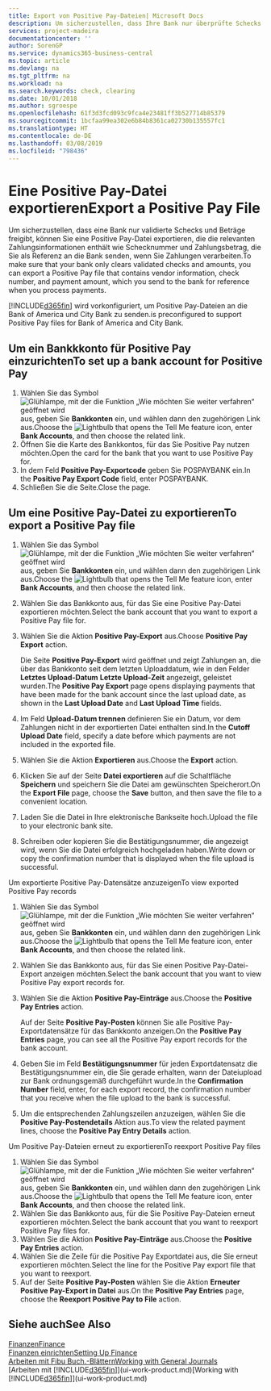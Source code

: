 ```yaml
---
title: Export von Positive Pay-Dateien| Microsoft Docs
description: Um sicherzustellen, dass Ihre Bank nur überprüfte Schecks und Beträge freigibt, können Sie ihr eine Positive Pay Datei senden, die die Daten für Kreditoren, Schecks und Zahlungsinformationen enthält.
services: project-madeira
documentationcenter: ''
author: SorenGP
ms.service: dynamics365-business-central
ms.topic: article
ms.devlang: na
ms.tgt_pltfrm: na
ms.workload: na
ms.search.keywords: check, clearing
ms.date: 10/01/2018
ms.author: sgroespe
ms.openlocfilehash: 61f3d3fcd093c9fca4e23481ff3b527714b85379
ms.sourcegitcommit: 1bcfaa99ea302e6b84b8361ca02730b135557fc1
ms.translationtype: HT
ms.contentlocale: de-DE
ms.lasthandoff: 03/08/2019
ms.locfileid: "798436"
---
```

# <a name="export-a-positive-pay-file"></a><span data-ttu-id="1ae12-103">Eine Positive Pay-Datei exportieren</span><span class="sxs-lookup"><span data-stu-id="1ae12-103">Export a Positive Pay File</span></span>
<span data-ttu-id="1ae12-104">Um sicherzustellen, dass eine Bank nur validierte Schecks und Beträge freigibt, können Sie eine Positive Pay-Datei exportieren, die die relevanten Zahlungsinformationen enthält wie Schecknummer und Zahlungsbetrag, die Sie als Referenz an die Bank senden, wenn Sie Zahlungen verarbeiten.</span><span class="sxs-lookup"><span data-stu-id="1ae12-104">To make sure that your bank only clears validated checks and amounts, you can export a Positive Pay file that contains vendor information, check number, and payment amount, which you send to the bank for reference when you process payments.</span></span>

[!INCLUDE[d365fin](includes/d365fin_md.md)] <span data-ttu-id="1ae12-105">wird vorkonfiguriert, um Positive Pay-Dateien an die Bank of America und City Bank zu senden.</span><span class="sxs-lookup"><span data-stu-id="1ae12-105">is preconfigured to support Positive Pay files for Bank of America and City Bank.</span></span>

## <a name="to-set-up-a-bank-account-for-positive-pay"></a><span data-ttu-id="1ae12-106">Um ein Bankkkonto für Positive Pay einzurichten</span><span class="sxs-lookup"><span data-stu-id="1ae12-106">To set up a bank account for Positive Pay</span></span>
1. <span data-ttu-id="1ae12-107">Wählen Sie das Symbol ![Glühlampe, mit der die Funktion „Wie möchten Sie weiter verfahren“ geöffnet wird](media/ui-search/search_small.png "Wie möchten Sie weiter verfahren?") aus, geben Sie **Bankkonten** ein, und wählen dann den zugehörigen Link aus.</span><span class="sxs-lookup"><span data-stu-id="1ae12-107">Choose the ![Lightbulb that opens the Tell Me feature](media/ui-search/search_small.png "Tell me what you want to do") icon, enter **Bank Accounts**, and then choose the related link.</span></span>
2. <span data-ttu-id="1ae12-108">Öffnen Sie die Karte des Bankkontos, für das Sie Positive Pay nutzen möchten.</span><span class="sxs-lookup"><span data-stu-id="1ae12-108">Open the card for the bank that you want to use Positive Pay for.</span></span>
3. <span data-ttu-id="1ae12-109">In dem Feld **Positive Pay-Exportcode** geben Sie POSPAYBANK ein.</span><span class="sxs-lookup"><span data-stu-id="1ae12-109">In the **Positive Pay Export Code** field, enter POSPAYBANK.</span></span>
4. <span data-ttu-id="1ae12-110">Schließen Sie die Seite.</span><span class="sxs-lookup"><span data-stu-id="1ae12-110">Close the page.</span></span>

## <a name="to-export-a-positive-pay-file"></a><span data-ttu-id="1ae12-111">Um eine Positive Pay-Datei zu exportieren</span><span class="sxs-lookup"><span data-stu-id="1ae12-111">To export a Positive Pay file</span></span>
1. <span data-ttu-id="1ae12-112">Wählen Sie das Symbol ![Glühlampe, mit der die Funktion „Wie möchten Sie weiter verfahren“ geöffnet wird](media/ui-search/search_small.png "Wie möchten Sie weiter verfahren?") aus, geben Sie **Bankkonten** ein, und wählen dann den zugehörigen Link aus.</span><span class="sxs-lookup"><span data-stu-id="1ae12-112">Choose the ![Lightbulb that opens the Tell Me feature](media/ui-search/search_small.png "Tell me what you want to do") icon, enter **Bank Accounts**, and then choose the related link.</span></span>
2. <span data-ttu-id="1ae12-113">Wählen Sie das Bankkonto aus, für das Sie eine Positive Pay-Datei exportieren möchten.</span><span class="sxs-lookup"><span data-stu-id="1ae12-113">Select the bank account that you want to export a Positive Pay file for.</span></span>
3. <span data-ttu-id="1ae12-114">Wählen Sie die Aktion **Positive Pay-Export** aus.</span><span class="sxs-lookup"><span data-stu-id="1ae12-114">Choose **Positive Pay Export** action.</span></span>

    <span data-ttu-id="1ae12-115">Die Seite **Positive Pay-Export** wird geöffnet und zeigt Zahlungen an, die über das Bankkonto seit dem letzten Uploaddatum, wie in den Felder **Letztes Upload-Datum** **Letzte Upload-Zeit** angezeigt, geleistet wurden.</span><span class="sxs-lookup"><span data-stu-id="1ae12-115">The **Positive Pay Export** page opens displaying payments that have been made for the bank account since the last upload date, as shown in the **Last Upload Date** and **Last Upload Time** fields.</span></span>
4. <span data-ttu-id="1ae12-116">Im Feld **Upload-Datum trennen** definieren Sie ein Datum, vor dem Zahlungen nicht in der exportierten Datei enthalten sind.</span><span class="sxs-lookup"><span data-stu-id="1ae12-116">In the **Cutoff Upload Date** field, specify a date before which payments are not included in the exported file.</span></span>
5. <span data-ttu-id="1ae12-117">Wählen Sie die Aktion **Exportieren** aus.</span><span class="sxs-lookup"><span data-stu-id="1ae12-117">Choose the **Export** action.</span></span>
6. <span data-ttu-id="1ae12-118">Klicken Sie auf der Seite **Datei exportieren** auf die Schaltfläche **Speichern** und speichern Sie die Datei am gewünschten Speicherort.</span><span class="sxs-lookup"><span data-stu-id="1ae12-118">On the **Export File** page, choose the **Save** button, and then save the file to a convenient location.</span></span>
7. <span data-ttu-id="1ae12-119">Laden Sie die Datei in Ihre elektronische Bankseite hoch.</span><span class="sxs-lookup"><span data-stu-id="1ae12-119">Upload the file to your electronic bank site.</span></span>
8. <span data-ttu-id="1ae12-120">Schreiben oder kopieren Sie die Bestätigungsnummer, die angezeigt wird, wenn Sie die Datei erfolgreich hochgeladen haben.</span><span class="sxs-lookup"><span data-stu-id="1ae12-120">Write down or copy the confirmation number that is displayed when the file upload is successful.</span></span>

<span data-ttu-id="1ae12-121">Um exportierte Positive Pay-Datensätze anzuzeigen</span><span class="sxs-lookup"><span data-stu-id="1ae12-121">To view exported Positive Pay records</span></span>

1. <span data-ttu-id="1ae12-122">Wählen Sie das Symbol ![Glühlampe, mit der die Funktion „Wie möchten Sie weiter verfahren“ geöffnet wird](media/ui-search/search_small.png "Wie möchten Sie weiter verfahren?") aus, geben Sie **Bankkonten** ein, und wählen dann den zugehörigen Link aus.</span><span class="sxs-lookup"><span data-stu-id="1ae12-122">Choose the ![Lightbulb that opens the Tell Me feature](media/ui-search/search_small.png "Tell me what you want to do") icon, enter **Bank Accounts**, and then choose the related link.</span></span>
2. <span data-ttu-id="1ae12-123">Wählen Sie das Bankkonto aus, für das Sie einen Positive Pay-Datei-Export anzeigen möchten.</span><span class="sxs-lookup"><span data-stu-id="1ae12-123">Select the bank account that you want to view Positive Pay export records for.</span></span>
3. <span data-ttu-id="1ae12-124">Wählen Sie die Aktion **Positive Pay-Einträge** aus.</span><span class="sxs-lookup"><span data-stu-id="1ae12-124">Choose the **Positive Pay Entries** action.</span></span>

    <span data-ttu-id="1ae12-125">Auf der Seite **Positive Pay-Posten** können Sie alle Positive Pay-Exportdatensätze für das Bankkonto anzeigen.</span><span class="sxs-lookup"><span data-stu-id="1ae12-125">On the **Positive Pay Entries** page, you can see all the Positive Pay export records for the bank account.</span></span>
4. <span data-ttu-id="1ae12-126">Geben Sie im Feld **Bestätigungsnummer** für jeden Exportdatensatz die Bestätigungsnummer ein, die Sie gerade erhalten, wann der Dateiupload zur Bank ordnungsgemäß durchgeführt wurde.</span><span class="sxs-lookup"><span data-stu-id="1ae12-126">In the **Confirmation Number** field, enter, for each export record, the confirmation number that you receive when the file upload to the bank is successful.</span></span>
5. <span data-ttu-id="1ae12-127">Um die entsprechenden Zahlungszeilen anzuzeigen, wählen Sie die **Positive Pay-Postendetails** Aktion aus.</span><span class="sxs-lookup"><span data-stu-id="1ae12-127">To view the related payment lines, choose the **Positive Pay Entry Details** action.</span></span>

<span data-ttu-id="1ae12-128">Um Positive Pay-Dateien erneut zu exportieren</span><span class="sxs-lookup"><span data-stu-id="1ae12-128">To reexport Positive Pay files</span></span>

1. <span data-ttu-id="1ae12-129">Wählen Sie das Symbol ![Glühlampe, mit der die Funktion „Wie möchten Sie weiter verfahren“ geöffnet wird](media/ui-search/search_small.png "Wie möchten Sie weiter verfahren?") aus, geben Sie **Bankkonten** ein, und wählen dann den zugehörigen Link aus.</span><span class="sxs-lookup"><span data-stu-id="1ae12-129">Choose the ![Lightbulb that opens the Tell Me feature](media/ui-search/search_small.png "Tell me what you want to do") icon, enter **Bank Accounts**, and then choose the related link.</span></span>
2. <span data-ttu-id="1ae12-130">Wählen Sie das Bankkonto aus, für die Sie Positive Pay-Dateien erneut exportieren möchten.</span><span class="sxs-lookup"><span data-stu-id="1ae12-130">Select the bank account that you want to reexport Positive Pay files for.</span></span>
3. <span data-ttu-id="1ae12-131">Wählen Sie die Aktion **Positive Pay-Einträge** aus.</span><span class="sxs-lookup"><span data-stu-id="1ae12-131">Choose the **Positive Pay Entries** action.</span></span>
4. <span data-ttu-id="1ae12-132">Wählen Sie die Zeile für die Positive Pay Exportdatei aus, die Sie erneut exportieren möchten.</span><span class="sxs-lookup"><span data-stu-id="1ae12-132">Select the line for the Positive Pay export file that you want to reexport.</span></span>
5. <span data-ttu-id="1ae12-133">Auf der Seite **Positive Pay-Posten** wählen Sie die Aktion **Erneuter Positive Pay-Export in Datei** aus.</span><span class="sxs-lookup"><span data-stu-id="1ae12-133">On the **Positive Pay Entries** page, choose the **Reexport Positive Pay to File** action.</span></span>

## <a name="see-also"></a><span data-ttu-id="1ae12-134">Siehe auch</span><span class="sxs-lookup"><span data-stu-id="1ae12-134">See Also</span></span>
[<span data-ttu-id="1ae12-135">Finanzen</span><span class="sxs-lookup"><span data-stu-id="1ae12-135">Finance</span></span>](finance.md)  
[<span data-ttu-id="1ae12-136">Finanzen einrichten</span><span class="sxs-lookup"><span data-stu-id="1ae12-136">Setting Up Finance</span></span>](finance-setup-finance.md)  
[<span data-ttu-id="1ae12-137">Arbeiten mit Fibu Buch.-Blättern</span><span class="sxs-lookup"><span data-stu-id="1ae12-137">Working with General Journals</span></span>](ui-work-general-journals.md)  
<span data-ttu-id="1ae12-138">[Arbeiten mit [!INCLUDE[d365fin](includes/d365fin_md.md)]](ui-work-product.md)</span><span class="sxs-lookup"><span data-stu-id="1ae12-138">[Working with [!INCLUDE[d365fin](includes/d365fin_md.md)]](ui-work-product.md)</span></span>
